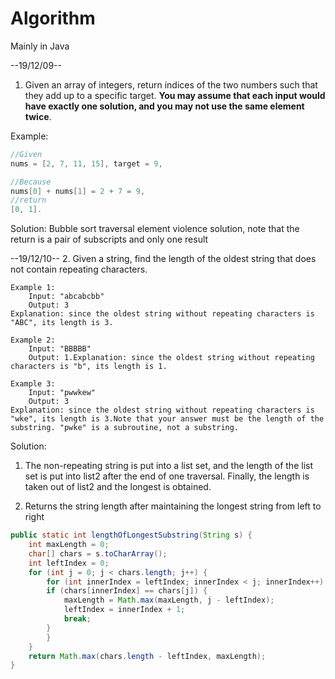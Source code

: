 # Algorithm
Mainly in Java

--19/12/09--
1. Given an array of integers, return indices of the two numbers such that they add up to a specific target.
**You may assume that each input would have exactly one solution, and you may not use the same element twice**.

Example:
```Java
//Given 
nums = [2, 7, 11, 15], target = 9,

//Because 
nums[0] + nums[1] = 2 + 7 = 9,
//return 
[0, 1].
```

Solution:
Bubble sort traversal element violence solution, note that the return is a pair of subscripts and only one result

--19/12/10--
2. Given a string, find the length of the oldest string that does not contain repeating characters.
```
Example 1:
    Input: "abcabcbb"
    Output: 3
Explanation: since the oldest string without repeating characters is "ABC", its length is 3.

Example 2:
    Input: "BBBBB"
    Output: 1.Explanation: since the oldest string without repeating characters is "b", its length is 1.

Example 3:
    Input: "pwwkew"
    Output: 3
Explanation: since the oldest string without repeating characters is "wke", its length is 3.Note that your answer must be the length of the substring. "pwke" is a subroutine, not a substring.
```

Solution:
1. The non-repeating string is put into a list set, and the length of the list set is put into list2 after the end of one traversal. Finally, the length is taken out of list2 and the longest is obtained.

2. Returns the string length after maintaining the longest string from left to right
```Java
public static int lengthOfLongestSubstring(String s) {
	int maxLength = 0;
	char[] chars = s.toCharArray();
	int leftIndex = 0;
	for (int j = 0; j < chars.length; j++) {
	    for (int innerIndex = leftIndex; innerIndex < j; innerIndex++) {
	    if (chars[innerIndex] == chars[j]) {
	        maxLength = Math.max(maxLength, j - leftIndex);
	        leftIndex = innerIndex + 1;
	        break;
	    }
	    }
	}
	return Math.max(chars.length - leftIndex, maxLength);
}
```
